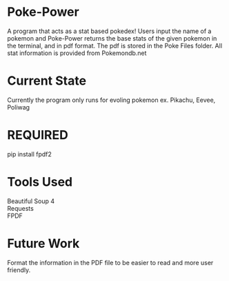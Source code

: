 # Poke-Power
A program that acts as a stat based pokedex!
Users input the name of a pokemon and Poke-Power returns the base stats of the given pokemon in the terminal, and in pdf format. 
The pdf is stored in the Poke Files folder.
All stat information is provided from Pokemondb.net
 # Current State
 Currently the program only runs for evoling pokemon ex. Pikachu, Eevee, Poliwag
 # REQUIRED 
 pip install fpdf2
 # Tools Used 
 Beautiful Soup 4 <br>
 Requests <br>
 FPDF <br>
 # Future Work
 Format the information in the PDF file to be easier to read and more user friendly.
